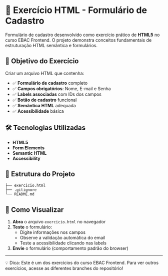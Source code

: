 ﻿# 📝 Exercício HTML - Formulário de Cadastro

Formulário de cadastro desenvolvido como exercício prático de **HTML5** no curso EBAC Frontend. O projeto demonstra conceitos fundamentais de estruturação HTML semântica e formulários.

## 🎯 Objetivo do Exercício

Criar um arquivo HTML que contenha:

- ✅ **Formulário de cadastro** completo
- ✅ **Campos obrigatórios**: Nome, E-mail e Senha
- ✅ **Labels associadas** com IDs dos campos
- ✅ **Botão de cadastro** funcional
- ✅ **Semântica HTML** adequada
- ✅ **Acessibilidade** básica

## 🛠️ Tecnologias Utilizadas

- **HTML5**
- **Form Elements**
- **Semantic HTML**
- **Accessibility**

## 📁 Estrutura do Projeto

```
├── exercicio.html
├── .gitignore
└── README.md
```

## 🚀 Como Visualizar

1. **Abra** o arquivo `exercicio.html` no navegador
2. **Teste** o formulário:
   - Digite informações nos campos
   - Observe a validação automática do email
   - Teste a acessibilidade clicando nas labels
3. **Envie** o formulário (comportamento padrão do browser)

---

💡 Dica: Este é um dos exercícios do curso EBAC Frontend. Para ver outros exercícios, acesse as diferentes branches do repositório!
